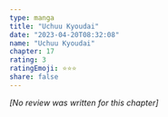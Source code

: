 ```yaml
---
type: manga
title: "Uchuu Kyoudai"
date: "2023-04-20T08:32:08"
name: "Uchuu Kyoudai"
chapter: 17
rating: 3
ratingEmoji: ⭐️⭐️⭐️
share: false
---
```


_[No review was written for this chapter]_
